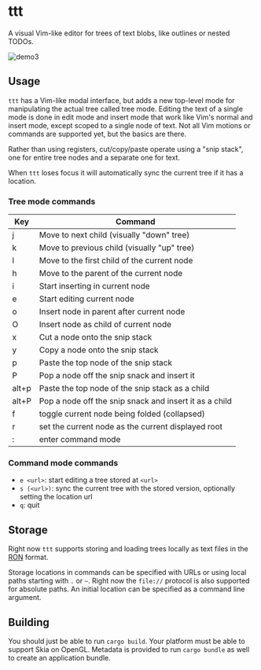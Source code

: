 # ttt

A visual Vim-like editor for trees of text blobs, like outlines or nested TODOs.

![demo3](https://user-images.githubusercontent.com/6148347/209452362-afbcd66f-c3da-441c-9eae-cad2eba2cd89.gif)

## Usage

`ttt` has a Vim-like modal interface, but adds a new top-level mode for manipulating the actual tree called tree mode.
Editing the text of a single mode is done in edit mode and insert mode that work like Vim's normal and insert mode, except scoped to a single node of text.
Not all Vim motions or commands are supported yet, but the basics are there.

Rather than using registers, cut/copy/paste operate using a "snip stack", one for entire tree nodes and a separate one for text.

When `ttt` loses focus it will automatically sync the current tree if it has a location.

### Tree mode commands

| Key | Command                                     |
|-----|---------------------------------------------|
|  j  | Move to next child (visually "down" tree)   |
|  k  | Move to previous child (visually "up" tree) |
|  l  | Move to the first child of the current node |
|  h  | Move to the parent of the current node      |
|  i  | Start inserting in current node             |
|  e  | Start editing current node                  |
|  o  | Insert node in parent after current node    |
|  O  | Insert node as child of current node        |
|  x  | Cut a node onto the snip stack              |
|  y  | Copy a node onto the snip stack             |
|  p  | Paste the top node of the snip stack        |
|  P  | Pop a node off the snip snack and insert it |
|alt+p| Paste the top node of the snip stack as a child |
|alt+P| Pop a node off the snip snack and insert it as a child |
|  f  | toggle current node being folded (collapsed)|
|  r  | set the current node as the current displayed root |
|  :  | enter command mode                          |

### Command mode commands

- `e <url>`: start editing a tree stored at `<url>`
- `s (<url>)`: sync the current tree with the stored version, optionally setting the location url
- `q`: quit

## Storage

Right now `ttt` supports storing and loading trees locally as text files in the [RON](https://github.com/ron-rs/ron) format.

Storage locations in commands can be specified with URLs or using local paths starting with `.` or `~`. Right now the `file://` protocol is also supported for absolute paths. An initial location can be specified as a command line argument.

## Building

You should just be able to run `cargo build`. Your platform must be able to support Skia on OpenGL. Metadata is provided to run `cargo bundle` as well to create an application bundle.
